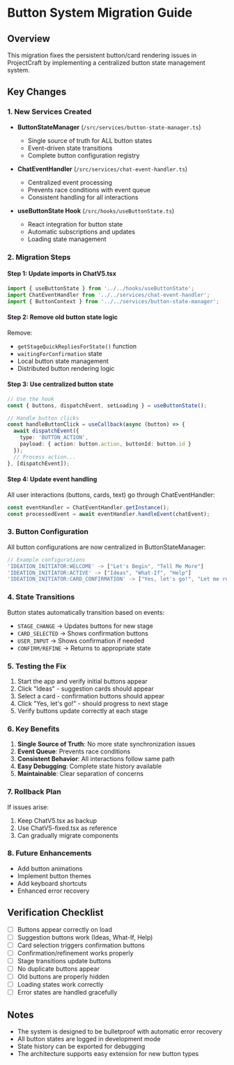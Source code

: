 # Button System Migration Guide

## Overview
This migration fixes the persistent button/card rendering issues in ProjectCraft by implementing a centralized button state management system.

## Key Changes

### 1. New Services Created
- **ButtonStateManager** (`/src/services/button-state-manager.ts`)
  - Single source of truth for ALL button states
  - Event-driven state transitions
  - Complete button configuration registry
  
- **ChatEventHandler** (`/src/services/chat-event-handler.ts`)
  - Centralized event processing
  - Prevents race conditions with event queue
  - Consistent handling for all interactions

- **useButtonState Hook** (`/src/hooks/useButtonState.ts`)
  - React integration for button state
  - Automatic subscriptions and updates
  - Loading state management

### 2. Migration Steps

#### Step 1: Update imports in ChatV5.tsx
```typescript
import { useButtonState } from '../../hooks/useButtonState';
import ChatEventHandler from '../../services/chat-event-handler';
import { ButtonContext } from '../../services/button-state-manager';
```

#### Step 2: Remove old button state logic
Remove:
- `getStageQuickRepliesForState()` function
- `waitingForConfirmation` state
- Local button state management
- Distributed button rendering logic

#### Step 3: Use centralized button state
```typescript
// Use the hook
const { buttons, dispatchEvent, setLoading } = useButtonState();

// Handle button clicks
const handleButtonClick = useCallback(async (button) => {
  await dispatchEvent({
    type: 'BUTTON_ACTION',
    payload: { action: button.action, buttonId: button.id }
  });
  // Process action...
}, [dispatchEvent]);
```

#### Step 4: Update event handling
All user interactions (buttons, cards, text) go through ChatEventHandler:
```typescript
const eventHandler = ChatEventHandler.getInstance();
const processedEvent = await eventHandler.handleEvent(chatEvent);
```

### 3. Button Configuration

All button configurations are now centralized in ButtonStateManager:

```typescript
// Example configurations
'IDEATION_INITIATOR:WELCOME' -> ["Let's Begin", "Tell Me More"]
'IDEATION_INITIATOR:ACTIVE' -> ["Ideas", "What-If", "Help"]
'IDEATION_INITIATOR:CARD_CONFIRMATION' -> ["Yes, let's go!", "Let me refine this", "I need guidance"]
```

### 4. State Transitions

Button states automatically transition based on events:
- `STAGE_CHANGE` -> Updates buttons for new stage
- `CARD_SELECTED` -> Shows confirmation buttons
- `USER_INPUT` -> Shows confirmation if needed
- `CONFIRM/REFINE` -> Returns to appropriate state

### 5. Testing the Fix

1. Start the app and verify initial buttons appear
2. Click "Ideas" - suggestion cards should appear
3. Select a card - confirmation buttons should appear
4. Click "Yes, let's go!" - should progress to next stage
5. Verify buttons update correctly at each stage

### 6. Key Benefits

1. **Single Source of Truth**: No more state synchronization issues
2. **Event Queue**: Prevents race conditions
3. **Consistent Behavior**: All interactions follow same path
4. **Easy Debugging**: Complete state history available
5. **Maintainable**: Clear separation of concerns

### 7. Rollback Plan

If issues arise:
1. Keep ChatV5.tsx as backup
2. Use ChatV5-fixed.tsx as reference
3. Can gradually migrate components

### 8. Future Enhancements

- Add button animations
- Implement button themes
- Add keyboard shortcuts
- Enhanced error recovery

## Verification Checklist

- [ ] Buttons appear correctly on load
- [ ] Suggestion buttons work (Ideas, What-If, Help)
- [ ] Card selection triggers confirmation buttons
- [ ] Confirmation/refinement works properly
- [ ] Stage transitions update buttons
- [ ] No duplicate buttons appear
- [ ] Old buttons are properly hidden
- [ ] Loading states work correctly
- [ ] Error states are handled gracefully

## Notes

- The system is designed to be bulletproof with automatic error recovery
- All button states are logged in development mode
- State history can be exported for debugging
- The architecture supports easy extension for new button types